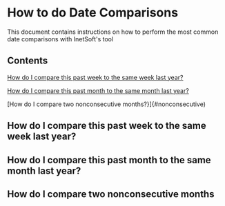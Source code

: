 # How to do Date Comparisons

This document contains instructions on how to perform the most common date comparisons with InetSoft's tool


## Contents
[How do I compare this past week to the same week last year?](#week)

[How do I compare this past month to the same month last year?](#month)

[How do I compare two nonconsecutive months?}]{#nonconsecutive)

## How do I compare this past week to the same week last year? <a name="week"></a>


## How do I compare this past month to the same month last year? <a name="month"></a>

## How do I compare two nonconsecutive months<a name="nonconsecutive"></a>




